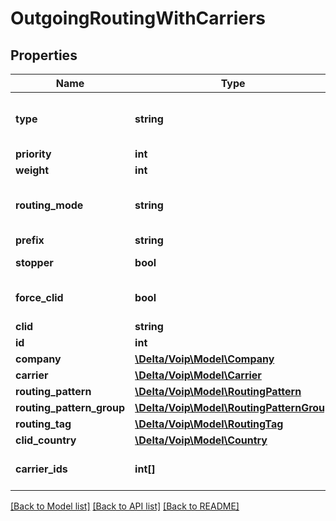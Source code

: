 # OutgoingRoutingWithCarriers

## Properties
Name | Type | Description | Notes
------------ | ------------- | ------------- | -------------
**type** | **string** |  | [optional] [default to 'group']
**priority** | **int** |  | 
**weight** | **int** |  | 
**routing_mode** | **string** |  | [optional] [default to 'static']
**prefix** | **string** |  | [optional] 
**stopper** | **bool** |  | [default to false]
**force_clid** | **bool** |  | [optional] [default to false]
**clid** | **string** |  | [optional] 
**id** | **int** |  | [optional] 
**company** | [**\Delta/Voip\Model\Company**](Company.md) |  | [optional] 
**carrier** | [**\Delta/Voip\Model\Carrier**](Carrier.md) |  | [optional] 
**routing_pattern** | [**\Delta/Voip\Model\RoutingPattern**](RoutingPattern.md) |  | [optional] 
**routing_pattern_group** | [**\Delta/Voip\Model\RoutingPatternGroup**](RoutingPatternGroup.md) |  | [optional] 
**routing_tag** | [**\Delta/Voip\Model\RoutingTag**](RoutingTag.md) |  | [optional] 
**clid_country** | [**\Delta/Voip\Model\Country**](Country.md) |  | [optional] 
**carrier_ids** | **int[]** | Carriers on LCR route type | [optional] 

[[Back to Model list]](../README.md#documentation-for-models) [[Back to API list]](../README.md#documentation-for-api-endpoints) [[Back to README]](../README.md)


